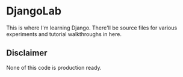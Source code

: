 # DjangoLab

This is where I'm learning Django. There'll be source files for various experiments and tutorial walkthroughs in here.

## Disclaimer

None of this code is production ready.
